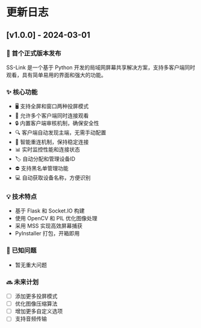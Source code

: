 # 更新日志

## [v1.0.0] - 2024-03-01

### 🎉 首个正式版本发布

SS-Link 是一个基于 Python 开发的局域网屏幕共享解决方案，支持多客户端同时观看，具有简单易用的界面和强大的功能。

### ✨ 核心功能
- 🖥️ 支持全屏和窗口两种投屏模式
- 👥 允许多个客户端同时连接观看
- 🔒 内置客户端审核机制，确保安全性
- 🔍 客户端自动发现主端，无需手动配置
- 🔄 智能重连机制，保持稳定连接
- 📊 实时监控性能和连接状态
- 🏷️ 自动分配和管理设备ID
- ⛔ 支持黑名单管理功能
- 💻 自动获取设备名称，方便识别

### 💡 技术特点
- 基于 Flask 和 Socket.IO 构建
- 使用 OpenCV 和 PIL 优化图像处理
- 采用 MSS 实现高效屏幕捕获
- PyInstaller 打包，开箱即用

### 🐛 已知问题
- 暂无重大问题

### 🔜 未来计划
- [ ] 添加更多投屏模式
- [ ] 优化图像压缩算法
- [ ] 增加更多自定义选项
- [ ] 支持音频传输